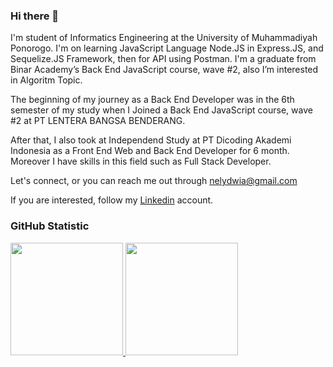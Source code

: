 ### Hi there 👋
I'm student of Informatics Engineering at the University of Muhammadiyah Ponorogo. I'm on learning JavaScript Language Node.JS in Express.JS, and Sequelize.JS Framework, then for API using Postman. I'm a graduate from Binar Academy’s Back End JavaScript course, wave #2, also I’m interested in Algoritm Topic.

The beginning of my journey as a Back End Developer was in the 6th semester of my study when I Joined a Back End JavaScript course, wave #2 at PT LENTERA BANGSA BENDERANG.

After that, I also took at Independend Study at PT Dicoding Akademi Indonesia as a Front End Web and Back End Developer for 6 month. Moreover I have skills in this field such as Full Stack Developer. 

Let's connect, or you can reach me out through nelydwia@gmail.com 

If you are interested, follow my [Linkedin](https://www.linkedin.com/in/nely-dwi-agustin-623447231/) account.

<!--
**nee18/nee18** is a ✨ _special_ ✨ repository because its `README.md` (this file) appears on your GitHub profile.

Here are some ideas to get you started:

- 🔭 I’m currently working on ...
- 🌱 I’m currently learning ...
- 👯 I’m looking to collaborate on ...
- 🤔 I’m looking for help with ...
- 💬 Ask me about ...
- 📫 How to reach me: ...
- 😄 Pronouns: ...
- ⚡ Fun fact: ...
-->
### GitHub Statistic
<p align="left">
<a href="https://github.com/nee18">
  <img height="180em" src="https://github-readme-stats-eight-theta.vercel.app/api?username=nee18&show_icons=true&theme=algolia&include_all_commits=true&count_private=true"/>
  <img height="180em" src="https://github-readme-stats-eight-theta.vercel.app/api/top-langs/?username=Nee18&layout=compact&langs_count=8&theme=algolia"/>
</a>
</p>

